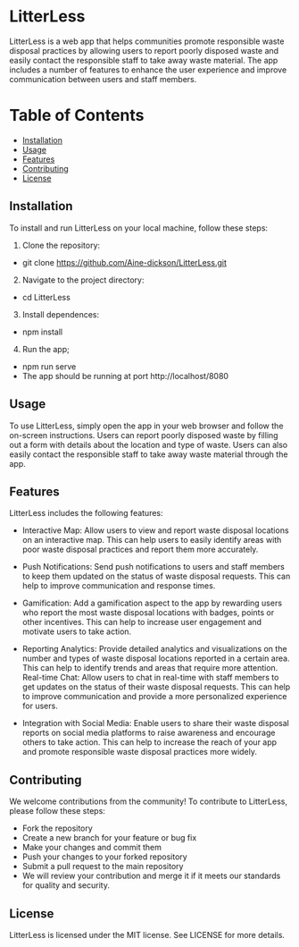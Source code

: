 # LitterLess
LitterLess is a web app that helps communities promote responsible waste disposal practices by allowing users to report poorly disposed waste and easily contact the responsible staff to take away waste material. The app includes a number of features to enhance the user experience and improve communication between users and staff members.

# Table of Contents
- [Installation](#Installation)
- [Usage](#Usage)
- [Features](#Features)
- [Contributing](#Contributing)
- [License](#Lisence)

## Installation
To install and run LitterLess on your local machine, follow these steps:
1. Clone the repository:
- git clone https://github.com/Aine-dickson/LitterLess.git
2. Navigate to the project directory:
- cd LitterLess
3. Install dependences:
- npm install
4. Run the app;
- npm run serve
- The app should be running at port http://localhost/8080

## Usage
To use LitterLess, simply open the app in your web browser and follow the on-screen instructions. Users can report poorly disposed waste by filling out a form with details about the location and type of waste. Users can also easily contact the responsible staff to take away waste material through the app.

## Features
LitterLess includes the following features:
- Interactive Map: Allow users to view and report waste disposal locations on an interactive map. This can help users to easily identify areas with poor waste disposal practices and report them more accurately.

- Push Notifications: Send push notifications to users and staff members to keep them updated on the status of waste disposal requests. This can help to improve communication and response times.

- Gamification: Add a gamification aspect to the app by rewarding users who report the most waste disposal locations with badges, points or other incentives. This can help to increase user engagement and motivate users to take action.

- Reporting Analytics: Provide detailed analytics and visualizations on the number and types of waste disposal locations reported in a certain area. This can help to identify trends and areas that require more attention.
Real-time Chat: Allow users to chat in real-time with staff members to get updates on the status of their waste disposal requests. This can help to improve communication and provide a more personalized experience for users.

- Integration with Social Media: Enable users to share their waste disposal reports on social media platforms to raise awareness and encourage others to take action. This can help to increase the reach of your app and promote responsible waste disposal practices more widely.

## Contributing
We welcome contributions from the community! To contribute to LitterLess, please follow these steps:

- Fork the repository
- Create a new branch for your feature or bug fix
- Make your changes and commit them
- Push your changes to your forked repository
- Submit a pull request to the main repository
- We will review your contribution and merge it if it meets our standards for quality and security.

## License
LitterLess is licensed under the MIT license. See LICENSE for more details.
